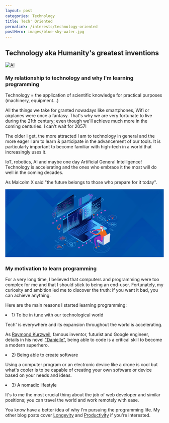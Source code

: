 ```yaml
---
layout: post
categories: Technology
title: Tech' Oriented
permalink: /interests/technology-oriented
postHero: images/blue-sky-water.jpg
---
```


<h2>
  Technology aka Humanity's greatest inventions
</h2>
<a href="{{ page.permalink}}"><img class="post-img-hero" src="http://i.hurimg.com/i/hdn/75/0x0/5deb806fd3806c0da89e6816.jpeg"
 alt="AI">
</a>

<h3 class="post-summary">
  My relationship to technology and why I'm learning programming
</h3>

<div class="first-sentence-techoriented">
  <p>
    Technology = the application of scientific knowledge for practical purposes (machinery, equipment...)
  </p>
</div>

 <p>
   All the things we take for granted nowadays like smartphones, Wifi or airplanes were once a fantasy.
   That's why we are very fortunate to live during the 21th century;
    even though we'll achieve much more in the coming centuries.  I can't wait for 2057!
</p>
<p>

</p>
<p>

</p>


<p>
  The older I get, the more attracted I am to technology in general and the more
  eager I am to learn & participate in the advancement of our tools.
  It is particularly important to become familiar with high-tech in a world that increasingly uses it.
</p>

<p>
  IoT, robotics, AI and maybe one day Artificial General Intelligence!
  Technology is accelerating and the ones who embrace it the most will do well in the coming decades.
</p>
<p>
  As Malcolm X said "the future belongs to those who prepare for it today".
</p>

<img class="post-img" src="/images/programming.jpg" alt="programming">

<h3>
  My motivation to learn programming
</h3>

<p>
  For a very long time, I believed that computers and programming were too complex for me
  and that I should stick to being an end-user.
  Fortunately, my curiosity and ambition led me to discover the truth: if you want it bad, you can achieve anything.
</p>

<p>
  Here are the main reasons I started learning programming:
</p>

<div class="list-post-achievingmore">
  <li>
    1) To be in tune with our technological world
  </li>
  <p>
    Tech' is everywhere and its expansion throughout the world is accelerating.
  </p>
  <p>
    As <a href="https://en.wikipedia.org/wiki/Ray_Kurzweil" target="-_blank" rel="noopener">
    Raymond Kurzweil</a>, famous inventor, futurist and Google engineer, details in his novel
    <a href="https://www.danielleworld.com/" target="-_blank" rel="noopener">"Danielle"</a>,
    being able to code is a critical skill to become a modern superhero.
  </p>
  <li>
    2) Being able to create software
  </li>
  <p>
    Using a computer program or an electronic device like a drone is cool but what's cooler is to be capable of
    creating your own software or device based on your needs and ideas.
  </p>
  <li>
    3) A nomadic lifestyle
  </li>
  <p>
    It's to me the most crucial thing about the job of web developer and similar positions;
    you can travel the world and work remotely with ease.
  </p>
</div>


<div class="last-sentence-post">
  <p>
    You know have a better idea of why I'm pursuing the programming life.
    My other blog posts cover <a href="/category/longevity" target="-_blank" rel="noopener">Longevity</a>
    and <a href="/category/productivity" target="-_blank" rel="noopener">Productivity</a> if you're interested.
  </p>
</div>
